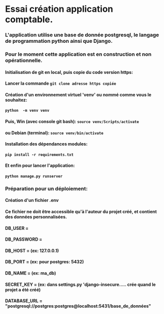# Essai création application comptable.

### L'application utilise une base de donnée postgresql, le langage de programmation python ainsi que Django.
### Pour le moment cette application est en construction et non opérationnelle.
#### Initialisation de git en local, puis copie du code version https:
#### Lancer la commande ``git clone adresse https copiée``
#### Création d'un environnement virtuel 'venv' ou nommé comme vous le souhaitez:
#### ``python  -m venv venv``
#### Puis, Win (avec console git bash): ``source venv/Scripts/activate``
####       ou Debian (terminal):   ``source venv/bin/activate``
#### Installation des dépendances modules:
#### ``pip install -r requirements.txt``
#### Et enfin pour lancer l'application:
#### ``python manage.py runserver``

### Préparation pour un déploiement:
#### Création d'un fichier .env
#### Ce fichier ne doit être accessible qu'à l'auteur du projet créé, et contient des données personnalisées.

#### DB_USER = 
#### DB_PASSWORD = 
#### DB_HOST = (ex: 127.0.0.1)
#### DB_PORT =  (ex: pour postgres: 5432)
#### DB_NAME = (ex: ma_db)
#### SECRET_KEY = (ex: dans settings.py 'django-insecure..... crée quand le projet a été créé)
#### DATABASE_URL = "postgresql://postgres:postgres@localhost:5431/base_de_données"
            
